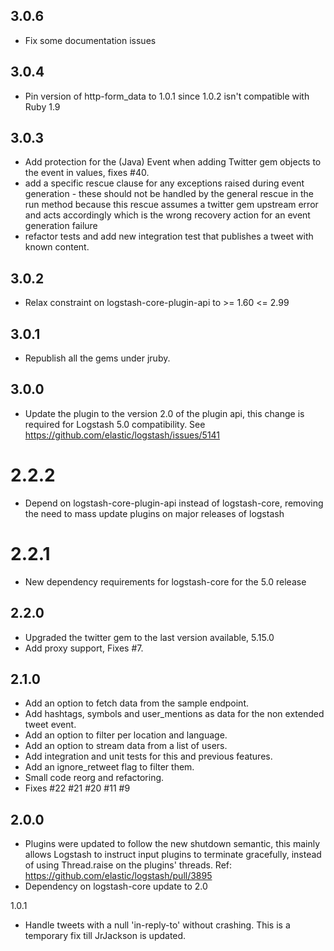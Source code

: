 ## 3.0.6
  - Fix some documentation issues

## 3.0.4
 - Pin version of http-form_data to 1.0.1 since 1.0.2 isn't compatible with Ruby 1.9

## 3.0.3
  - Add protection for the (Java) Event when adding Twitter gem objects to the event in values,
    fixes #40.
  - add a specific rescue clause for any exceptions raised during event generation - these
    should not be handled by the general rescue in the run method because this rescue assumes
    a twitter gem upstream error and acts accordingly which is the wrong recovery action for an event generation failure
  - refactor tests and add new integration test that publishes a tweet with known content.

## 3.0.2
  - Relax constraint on logstash-core-plugin-api to >= 1.60 <= 2.99

## 3.0.1
  - Republish all the gems under jruby.
## 3.0.0
  - Update the plugin to the version 2.0 of the plugin api, this change is required for Logstash 5.0 compatibility. See https://github.com/elastic/logstash/issues/5141
# 2.2.2
  - Depend on logstash-core-plugin-api instead of logstash-core, removing the need to mass update plugins on major releases of logstash
# 2.2.1
  - New dependency requirements for logstash-core for the 5.0 release
## 2.2.0
  - Upgraded the twitter gem to the last version available, 5.15.0
  - Add proxy support, Fixes #7.

## 2.1.0
  - Add an option to fetch data from the sample endpoint.
  - Add hashtags, symbols and user_mentions as data for the non extended tweet event.
  - Add an option to filter per location and language.
  - Add an option to stream data from a list of users.
  - Add integration and unit tests for this and previous features.
  - Add an ignore_retweet flag to filter them.
  - Small code reorg and refactoring.
  - Fixes #22 #21 #20 #11 #9

## 2.0.0
 - Plugins were updated to follow the new shutdown semantic, this mainly allows Logstash to instruct input plugins to terminate gracefully, 
   instead of using Thread.raise on the plugins' threads. Ref: https://github.com/elastic/logstash/pull/3895
 - Dependency on logstash-core update to 2.0

1.0.1
  * Handle tweets with a null 'in-reply-to' without crashing. This is a temporary fix till JrJackson is updated.
